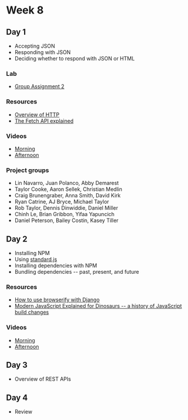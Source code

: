 # Week 8

## Day 1

- Accepting JSON
- Responding with JSON
- Deciding whether to respond with JSON or HTML

### Lab

- [Group Assignment 2](https://classroom.github.com/g/1AdWNBpZ)

### Resources

- [Overview of HTTP](https://developer.mozilla.org/en-US/docs/Web/HTTP/Overview)
- [The Fetch API explained](https://alligator.io/js/fetch-api/)

### Videos

- [Morning](https://drive.google.com/file/d/1Tua_f10SE_DPs3Qw2HnizsofLNCKNxd9/view)
- [Afternoon](https://drive.google.com/file/d/1vlS9wc1HrCBnsJmsRvasRMN7y_L0JDvx/view)


### Project groups

- Lin Navarro, Juan Polanco, Abby Demarest
- Taylor Cooke, Aaron Sellek, Christian Medlin
- Craig Brunengraber, Anna Smith, David Kirk
- Ryan Catrine, AJ Bryce, Michael Taylor
- Rob Taylor, Dennis Dinwiddie, Daniel Miller
- Chinh Le, Brian Gribbon, Yifaa Yapuncich
- Daniel Peterson, Bailey Costin, Kasey Tiller

## Day 2

- Installing NPM
- Using [standard.js](https://standardjs.com/)
- Installing dependencies with NPM
- Bundling dependencies -- past, present, and future

### Resources

- [How to use browserify with Django](browserify.md)
- [Modern JavaScript Explained for Dinosaurs -- a history of JavaScript build changes](https://medium.com/the-node-js-collection/modern-javascript-explained-for-dinosaurs-f695e9747b70)

### Videos

- [Morning](https://drive.google.com/file/d/1sS2ccCLKDT4wf_O9XLmPiMItj9XbmYdH/view)
- [Afternoon](https://drive.google.com/file/d/1yM1FU8_da8b4L9ihxM02WxL-yJlILHNS/view)

## Day 3

- Overview of REST APIs

## Day 4

- Review

